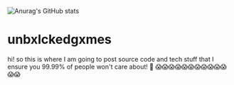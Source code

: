 ![Anurag's GitHub stats](https://github-readme-stats.vercel.app/api?username=htmldaddy&show_icons=true&theme=radical)

# unbxlckedgxmes
hi! so this is where I am going to post source code and tech stuff that I ensure you 99.99% of people won't care about! 👀
😱😱😱😱😱😱😱😱😱😱😱😱😱
